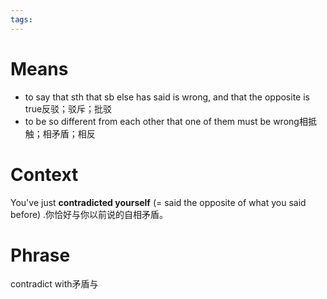 ```yaml
---
tags:
---
```

# Means
- to say that sth that sb else has said is wrong, and that the opposite is true反驳；驳斥；批驳
- to be so different from each other that one of them must be wrong相抵触；相矛盾；相反
# Context
You've just **contradicted yourself** (= said the opposite of what you said before) .你恰好与你以前说的自相矛盾。
# Phrase
contradict with矛盾与